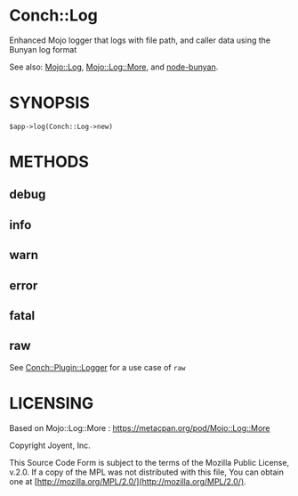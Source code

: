 # Conch::Log

Enhanced Mojo logger that logs with file path, and caller data using the Bunyan
log format

See also: [Mojo::Log](https://metacpan.org/pod/Mojo::Log), [Mojo::Log::More](https://metacpan.org/pod/Mojo::Log::More), and
[node-bunyan](https://github.com/trentm/node-bunyan/).

# SYNOPSIS

```
$app->log(Conch::Log->new)
```

# METHODS

## debug

## info

## warn

## error

## fatal

## raw

See [Conch::Plugin::Logger](https://joyent.github.io/conch/modules/Conch::Plugin::Logger) for a use case of `raw`

# LICENSING

Based on Mojo::Log::More : https://metacpan.org/pod/Mojo::Log::More

Copyright Joyent, Inc.

This Source Code Form is subject to the terms of the Mozilla Public License,
v.2.0. If a copy of the MPL was not distributed with this file, You can obtain
one at [http://mozilla.org/MPL/2.0/](http://mozilla.org/MPL/2.0/).
